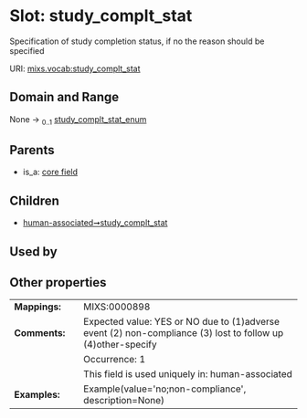 
# Slot: study_complt_stat


Specification of study completion status, if no the reason should be specified

URI: [mixs.vocab:study_complt_stat](https://w3id.org/mixs/vocab/study_complt_stat)


## Domain and Range

None &#8594;  <sub>0..1</sub> [study_complt_stat_enum](study_complt_stat_enum.md)

## Parents

 *  is_a: [core field](core_field.md)

## Children

 *  [human-associated➞study_complt_stat](human_associated_study_complt_stat.md)

## Used by


## Other properties

|  |  |  |
| --- | --- | --- |
| **Mappings:** | | MIXS:0000898 |
| **Comments:** | | Expected value: YES or NO due to (1)adverse event (2) non-compliance (3) lost to follow up (4)other-specify |
|  | | Occurrence: 1 |
|  | | This field is used uniquely in: human-associated |
| **Examples:** | | Example(value='no;non-compliance', description=None) |

